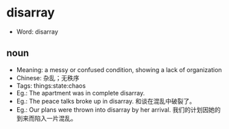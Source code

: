 # disarray

- Word: disarray

## noun

- Meaning: a messy or confused condition, showing a lack of organization
- Chinese: 杂乱；无秩序
- Tags: things:state:chaos
- Eg.: The apartment was in complete disarray.
- Eg.: The peace talks broke up in disarray. 和谈在混乱中破裂了。
- Eg.: Our plans were thrown into disarray by her arrival. 我们的计划因她的到来而陷入一片混乱。

